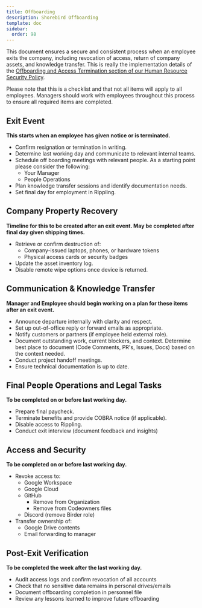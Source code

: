 ```yaml
---
title: Offboarding
description: Shorebird Offboarding
template: doc
sidebar:
  order: 98
---
```


This document ensures a secure and consistent process when an employee exits the
company, including revocation of access, return of company assets, and knowledge
transfer. This is really the implementation details of the
[Offboarding and Access Termination section of our Human Resource Security Policy](https://handbook.shorebird.dev/compliance/hr-security-policy/#offboarding-and-access-termination).

Please note that this is a checklist and that not all items will apply to all
employees. Managers should work with employees throughout this process to
ensure all required items are completed.

## Exit Event

**This starts when an employee has given notice or is terminated.**

- Confirm resignation or termination in writing.
- Determine last working day and communicate to relevant internal teams.
- Schedule off boarding meetings with relevant people. As a starting point
  please consider the following:
  - Your Manager
  - People Operations
- Plan knowledge transfer sessions and identify documentation needs.
- Set final day for employment in Rippling.

## Company Property Recovery

**Timeline for this to be created after an exit event. May be completed after
final day given shipping times.**

- Retrieve or confirm destruction of:
  - Company-issued laptops, phones, or hardware tokens
  - Physical access cards or security badges
- Update the asset inventory log.
- Disable remote wipe options once device is returned.

## Communication & Knowledge Transfer

**Manager and Employee should begin working on a plan for these items after an
exit event.**

- Announce departure internally with clarity and respect.
- Set up out-of-office reply or forward emails as appropriate.
- Notify customers or partners (if employee held external role).
- Document outstanding work, current blockers, and context. Determine best place
  to document (Code Comments, PR's, Issues, Docs) based on the context needed.
- Conduct project handoff meetings.
- Ensure technical documentation is up to date.

## Final People Operations and Legal Tasks

**To be completed on or before last working day.**

- Prepare final paycheck.
- Terminate benefits and provide COBRA notice (if applicable).
- Disable access to Rippling.
- Conduct exit interview (document feedback and insights)

## Access and Security

**To be completed on or before last working day.**

- Revoke access to:
  - Google Workspace
  - Google Cloud
  - GitHub
    - Remove from Organization
    - Remove from Codeowners files
  - Discord (remove Birder role)
- Transfer ownership of:
  - Google Drive contents
  - Email forwarding to manager

## Post-Exit Verification

**To be completed the week after the last working day.**

- Audit access logs and confirm revocation of all accounts
- Check that no sensitive data remains in personal drives/emails
- Document offboarding completion in personnel file
- Review any lessons learned to improve future offboarding
